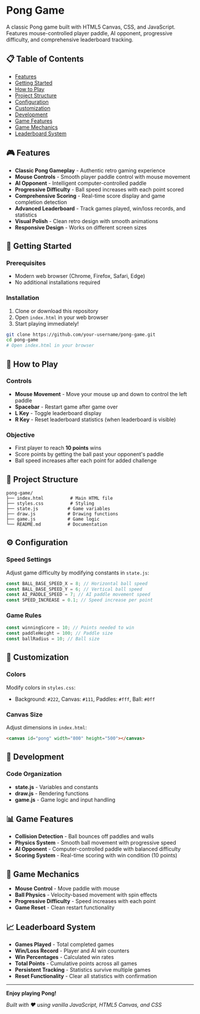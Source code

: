 # Pong Game

A classic Pong game built with HTML5 Canvas, CSS, and JavaScript. Features mouse-controlled player paddle, AI opponent, progressive difficulty, and comprehensive leaderboard tracking.

## 📋 Table of Contents

-   [Features](#-features)
-   [Getting Started](#-getting-started)
-   [How to Play](#-how-to-play)
-   [Project Structure](#-project-structure)
-   [Configuration](#️-configuration)
-   [Customization](#-customization)
-   [Development](#-development)
-   [Game Features](#-game-features)
-   [Game Mechanics](#-game-mechanics)
-   [Leaderboard System](#-leaderboard-system)

## 🎮 Features

-   **Classic Pong Gameplay** - Authentic retro gaming experience
-   **Mouse Controls** - Smooth player paddle control with mouse movement
-   **AI Opponent** - Intelligent computer-controlled paddle
-   **Progressive Difficulty** - Ball speed increases with each point scored
-   **Comprehensive Scoring** - Real-time score display and game completion detection
-   **Advanced Leaderboard** - Track games played, win/loss records, and statistics
-   **Visual Polish** - Clean retro design with smooth animations
-   **Responsive Design** - Works on different screen sizes

## 🚀 Getting Started

### Prerequisites

-   Modern web browser (Chrome, Firefox, Safari, Edge)
-   No additional installations required

### Installation

1. Clone or download this repository
2. Open `index.html` in your web browser
3. Start playing immediately!

```bash
git clone https://github.com/your-username/pong-game.git
cd pong-game
# Open index.html in your browser
```

## 🎯 How to Play

### Controls

-   **Mouse Movement** - Move your mouse up and down to control the left paddle
-   **Spacebar** - Restart game after game over
-   **L Key** - Toggle leaderboard display
-   **R Key** - Reset leaderboard statistics (when leaderboard is visible)

### Objective

-   First player to reach **10 points** wins
-   Score points by getting the ball past your opponent's paddle
-   Ball speed increases after each point for added challenge

## 📁 Project Structure

```
pong-game/
├── index.html          # Main HTML file
├── styles.css          # Styling
├── state.js           # Game variables
├── draw.js            # Drawing functions
├── game.js            # Game logic
└── README.md          # Documentation
```

## ⚙️ Configuration

### Speed Settings

Adjust game difficulty by modifying constants in `state.js`:

```javascript
const BALL_BASE_SPEED_X = 8; // Horizontal ball speed
const BALL_BASE_SPEED_Y = 6; // Vertical ball speed
const AI_PADDLE_SPEED = 7; // AI paddle movement speed
const SPEED_INCREASE = 0.1; // Speed increase per point
```

### Game Rules

```javascript
const winningScore = 10; // Points needed to win
const paddleHeight = 100; // Paddle size
const ballRadius = 10; // Ball size
```

## 🎨 Customization

### Colors

Modify colors in `styles.css`:

-   Background: `#222`, Canvas: `#111`, Paddles: `#fff`, Ball: `#0ff`

### Canvas Size

Adjust dimensions in `index.html`:

```html
<canvas id="pong" width="800" height="500"></canvas>
```

## 🔧 Development

### Code Organization

-   **state.js** - Variables and constants
-   **draw.js** - Rendering functions
-   **game.js** - Game logic and input handling

## 📊 Game Features

-   **Collision Detection** - Ball bounces off paddles and walls
-   **Physics System** - Smooth ball movement with progressive speed
-   **AI Opponent** - Computer-controlled paddle with balanced difficulty
-   **Scoring System** - Real-time scoring with win condition (10 points)

## 🎲 Game Mechanics

-   **Mouse Control** - Move paddle with mouse
-   **Ball Physics** - Velocity-based movement with spin effects
-   **Progressive Difficulty** - Speed increases with each point
-   **Game Reset** - Clean restart functionality

## 📈 Leaderboard System

-   **Games Played** - Total completed games
-   **Win/Loss Record** - Player and AI win counters
-   **Win Percentages** - Calculated win rates
-   **Total Points** - Cumulative points across all games
-   **Persistent Tracking** - Statistics survive multiple games
-   **Reset Functionality** - Clear all statistics with confirmation

---

**Enjoy playing Pong!**

_Built with ❤️ using vanilla JavaScript, HTML5 Canvas, and CSS_
